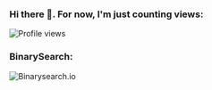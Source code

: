 ### Hi there 👋. For now, I'm just counting views:

<!--
**PopeJuliusII/PopeJuliusII** is a ✨ _special_ ✨ repository because its `README.md` (this file) appears on your GitHub profile.

Here are some ideas to get you started:

- 🔭 I’m currently working on ...
- 🌱 I’m currently learning ...
- 👯 I’m looking to collaborate on ...
- 🤔 I’m looking for help with ...
- 💬 Ask me about ...
- 📫 How to reach me: ...
- 😄 Pronouns: ...
- ⚡ Fun fact: ...
[![PopeJuliusII's github stats](https://github-readme-stats.vercel.app/api?username=PopeJuliusII)](https://github.com/anuraghazra/github-readme-stats)
-->

![Profile views](https://gpvc.arturio.dev/PopeJuliusII)

### BinarySearch:

![Binarysearch.io](https://binarysearch.com/api/shields/Pactolus)

